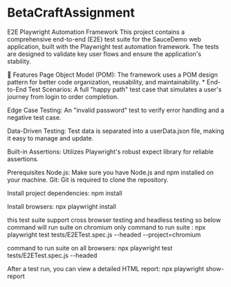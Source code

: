 # BetaCraftAssignment
E2E Playwright Automation Framework
This project contains a comprehensive end-to-end (E2E) test suite for the SauceDemo web application, built with the Playwright test automation framework. The tests are designed to validate key user flows and ensure the application's stability.

🌟 Features
Page Object Model (POM): The framework uses a POM design pattern for better code organization, reusability, and maintainability. * End-to-End Test Scenarios: A full "happy path" test case that simulates a user's journey from login to order completion.

Edge Case Testing: An "invalid password" test to verify error handling and a negative test case.

Data-Driven Testing: Test data is separated into a userData.json file, making it easy to manage and update.

Built-in Assertions: Utilizes Playwright's robust expect library for reliable assertions.

Prerequisites
Node.js: Make sure you have Node.js and npm installed on your machine.
Git: Git is required to clone the repository.

Install project dependencies: npm install

Install browsers: npx playwright install

this test suite support cross browser testing and headless testing so below command will run suite on chromium only
command to run suite : npx playwright test tests/E2ETest.spec.js --headed --project=chromium 

command to run suite on all browsers: npx playwright test tests/E2ETest.spec.js --headed

After a test run, you can view a detailed HTML report: npx playwright show-report
